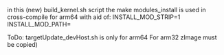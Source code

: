 in this (new) build_kernel.sh script the make modules_install is used in cross-compile for arm64
with aid of:
INSTALL_MOD_STRIP=1 
INSTALL_MOD_PATH=<path on arm64 target-tree>

ToDo:
targetUpdate_devHost.sh is only for arm64 
For arm32 zImage must be copied)
